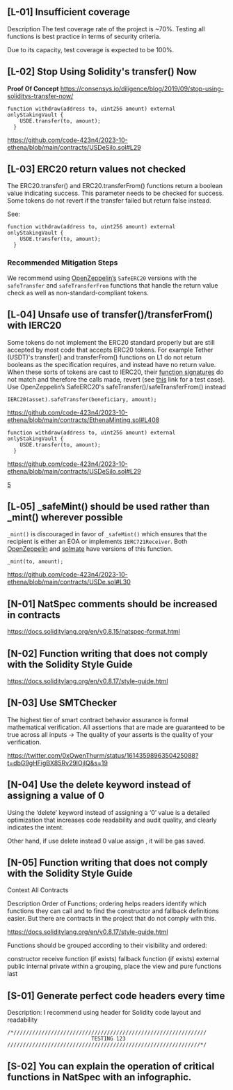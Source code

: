 ## \[L-01\] Insufficient coverage

Description
The test coverage rate of the project is ~70%. Testing all functions is best practice in terms of security criteria.

Due to its capacity, test coverage is expected to be 100%.

## \[L-02\] Stop Using Solidity's transfer() Now

**Proof Of Concept**
https://consensys.io/diligence/blog/2019/09/stop-using-soliditys-transfer-now/

```
function withdraw(address to, uint256 amount) external onlyStakingVault {
    USDE.transfer(to, amount);
  }
```

https://github.com/code-423n4/2023-10-ethena/blob/main/contracts/USDeSilo.sol#L29

## \[L-03\] ERC20 return values not checked

The ERC20.transfer() and ERC20.transferFrom() functions return a boolean value indicating success. This parameter needs to be checked for success. Some tokens do not revert if the transfer failed but return false instead.

See:

```
function withdraw(address to, uint256 amount) external onlyStakingVault {
    USDE.transfer(to, amount);
  }
```


### Recommended Mitigation Steps

We recommend using [OpenZeppelin’s](https://github.com/OpenZeppelin/openzeppelin-contracts/blob/release-v4.1/contracts/token/ERC20/utils/SafeERC20.sol#L74) `SafeERC20` versions with the `safeTransfer` and `safeTransferFrom` functions that handle the return value check as well as non-standard-compliant tokens.

## \[L‑04\] Unsafe use of transfer()/transferFrom() with IERC20

Some tokens do not implement the ERC20 standard properly but are still accepted by most code that accepts ERC20 tokens. For example Tether (USDT)'s transfer() and transferFrom() functions on L1 do not return booleans as the specification requires, and instead have no return value. When these sorts of tokens are cast to IERC20, their [function signatures](https://medium.com/coinmonks/missing-return-value-bug-at-least-130-tokens-affected-d67bf08521ca) do not match and therefore the calls made, revert (see [this](https://gist.github.com/IllIllI000/2b00a32e8f0559e8f386ea4f1800abc5) link for a test case). Use OpenZeppelin’s SafeERC20's safeTransfer()/safeTransferFrom() instead[](https://consensys.io/diligence/blog/2019/09/stop-using-soliditys-transfer-now/)

```
IERC20(asset).safeTransfer(beneficiary, amount);
```

https://github.com/code-423n4/2023-10-ethena/blob/main/contracts/EthenaMinting.sol#L408

```
function withdraw(address to, uint256 amount) external onlyStakingVault {
    USDE.transfer(to, amount);
  }
```

https://github.com/code-423n4/2023-10-ethena/blob/main/contracts/USDeSilo.sol#L29

[5](https://github.com/code-423n4/2023-07-amphora/blob/main/core/solidity/contracts/core/WUSDA.sol#L215)

## \[L‑05\] \_safeMint() should be used rather than \_mint() wherever possible

`_mint()` is discouraged in favor of `_safeMint()` which ensures that the recipient is either an EOA or implements `IERC721Receiver`. Both [OpenZeppelin](https://github.com/OpenZeppelin/openzeppelin-contracts/blob/d4d8d2ed9798cc3383912a23b5e8d5cb602f7d4b/contracts/token/ERC721/ERC721.sol#L238-L250) and [solmate](https://github.com/Rari-Capital/solmate/blob/4eaf6b68202e36f67cab379768ac6be304c8ebde/src/tokens/ERC721.sol#L180) have versions of this function.

```
_mint(to, amount);
```

https://github.com/code-423n4/2023-10-ethena/blob/main/contracts/USDe.sol#L30

## \[N-01\] NatSpec comments should be increased in contracts

https://docs.soliditylang.org/en/v0.8.15/natspec-format.html

## \[N-02\] Function writing that does not comply with the Solidity Style Guide

https://docs.soliditylang.org/en/v0.8.17/style-guide.html



## \[N-03\] Use SMTChecker

The highest tier of smart contract behavior assurance is formal mathematical verification. All assertions that are made are guaranteed to be true across all inputs → The quality of your asserts is the quality of your verification.

https://twitter.com/0xOwenThurm/status/1614359896350425088?t=dbG9gHFigBX85Rv29lOjIQ&s=19

## \[N-04\] Use the delete keyword instead of assigning a value of 0

Using the ‘delete’ keyword instead of assigning a ‘0’ value is a detailed optimization that increases code readability and audit quality, and clearly indicates the intent.

Other hand, if use delete instead 0 value assign , it will be gas saved.

## \[N-05\] Function writing that does not comply with the Solidity Style Guide

Context
All Contracts

Description
Order of Functions; ordering helps readers identify which functions they can call and to find the constructor and fallback definitions easier. But there are contracts in the project that do not comply with this.

https://docs.soliditylang.org/en/v0.8.17/style-guide.html

Functions should be grouped according to their visibility and ordered:

constructor
receive function (if exists)
fallback function (if exists)
external
public
internal
private
within a grouping, place the view and pure functions last

## \[S-01\] Generate perfect code headers every time

Description:
I recommend using header for Solidity code layout and readability

```
/*//////////////////////////////////////////////////////////////
                           TESTING 123
//////////////////////////////////////////////////////////////*/
```

## \[S-02\] You can explain the operation of critical functions in NatSpec with an infographic.